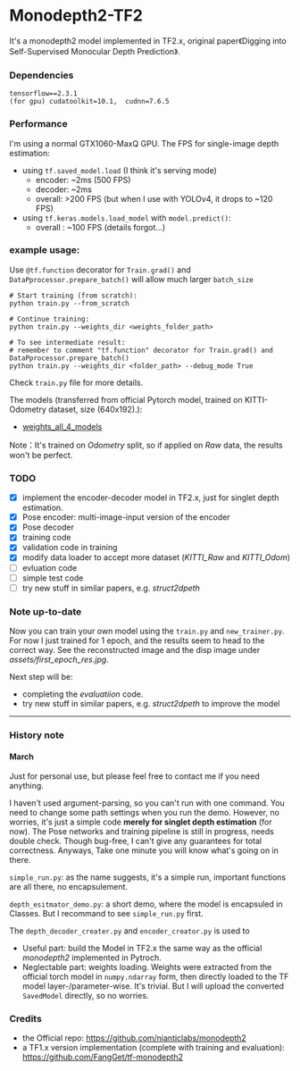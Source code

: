 # Monodepth2-TF2
It's a monodepth2 model implemented in TF2.x, original paper《Digging into Self-Supervised Monocular Depth Prediction》.

### Dependencies
```
tensorflow==2.3.1
(for gpu) cudatoolkit=10.1,  cudnn=7.6.5
```

### Performance
I'm using a normal GTX1060-MaxQ GPU. The FPS for single-image depth estimation:
- using `tf.saved_model.load` (I think it's serving mode)
  - encoder: ~2ms (500 FPS)
  - decoder: ~2ms
  - overall: >200 FPS (but when I use with YOLOv4, it drops to ~120 FPS)
- using `tf.keras.models.load_model` with `model.predict()`:
  - overall : ~100 FPS (details forgot...)

### example usage:
Use `@tf.function` decorator for `Train.grad()` and `DataPprocessor.prepare_batch()` will allow much larger `batch_size`
```
# Start training (from scratch):
python train.py --from_scratch

# Continue training:
python train.py --weights_dir <weights_folder_path>

# To see intermediate result:
# remember to comment "tf.function" decorator for Train.grad() and DataPprocessor.prepare_batch()
python train.py --weights_dir <folder_path> --debug_mode True
```
Check `train.py` file for more details.


The models (transferred from official Pytorch model, trained on KITTI-Odometry dataset, size (640x192).):
- [weights_all_4_models](https://drive.google.com/drive/folders/1hPLVCowqvypekJy4UAB_HHAt1xtqR-H_?usp=sharing) 

Note：It's trained on *Odometry* split, so if applied on *Raw* data, the results won't be perfect.

### TODO
- [X] implement the encoder-decoder model in TF2.x, just for singlet depth estimation. 
- [X] Pose encoder: multi-image-input version of the encoder
- [X] Pose decoder
- [X] training code
- [X] validation code in training
- [X] modify data loader to accept more dataset (*KITTI_Raw* and *KITTI_Odom*)
- [ ] evluation code
- [ ] simple test code
- [ ] try new stuff in similar papers, e.g. *struct2dpeth*

### Note up-to-date
Now you can train your own model using the `train.py` and `new_trainer.py`. For now I just trained for 1 epoch, and the results seem to head to the correct way. See the reconstructed image and the disp image under *assets/first_epoch_res.jpg*. 

Next step will be:
- completing the *evaluatiion* code.
- try new stuff in similar papers, e.g. *struct2dpeth* to improve the model

---

### History note

#### March
Just for personal use, but please feel free to contact me if you need anything. 

I haven't used argument-parsing, so you can't run with one command. You need to change some path settings when you run the demo. However, no worries, it's just a simple code **merely for singlet depth estimation** (for now). The Pose networks and training pipeline is still in progress, needs double check. Though bug-free, I can't give any guarantees for total correctness.
Anyways, Take one minute you will know what's going on in there.

`simple_run.py`: as the name suggests, it's a simple run, important functions are all there, no encapsulement.

`depth_esitmator_demo.py`: a short demo, where the model is encapsuled in Classes. But I recommand to see `simple_run.py` first.

The `depth_decoder_creater.py` and `encoder_creator.py` is used to 
- Useful part: build the Model in TF2.x the same way as the official *monodepth2* implemented in Pytroch.
- Neglectable part: weights loading. Weights were extracted from the official torch model in `numpy.ndarray` form, then directly loaded to the TF model layer-/parameter-wise. It's trivial. But I will upload the converted `SavedModel` directly, so no worries.

### Credits
- the Official repo: https://github.com/nianticlabs/monodepth2
- a TF1.x version implementation (complete with training and evaluation): https://github.com/FangGet/tf-monodepth2

